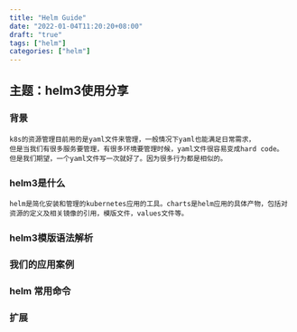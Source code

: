 ```yaml
---
title: "Helm Guide"
date: "2022-01-04T11:20:20+08:00"
draft: "true"
tags: ["helm"]
categories: ["helm"]
---
```


## 主题：helm3使用分享

### 背景
    k8s的资源管理目前用的是yaml文件来管理，一般情况下yaml也能满足日常需求，
    但是当我们有很多服务要管理，有很多环境要管理时候，yaml文件很容易变成hard code。
    但是我们期望，一个yaml文件写一次就好了。因为很多行为都是相似的。
    

### helm3是什么
    helm是简化安装和管理的kubernetes应用的工具。charts是helm应用的具体产物，包括对资源的定义及相关镜像的引用，模版文件，values文件等。

### helm3模版语法解析

### 我们的应用案例

### helm 常用命令

### 扩展
